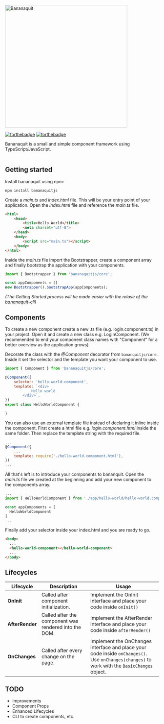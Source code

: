 <img src="https://i.postimg.cc/RCXsrmv6/bananaquit-logo.png" width="400" alt="Bananaquit"/>

[![forthebadge](https://forthebadge.com/images/badges/powered-by-electricity.svg)](https://forthebadge.com)
[![forthebadge](https://forthebadge.com/images/badges/gluten-free.svg)](https://forthebadge.com)

Bananaquit is a small and simple component framework using TypeScript/JavaScript.<br/><br/>

## Getting started

Install bananaquit using npm:
```javascript
npm install bananaquitjs
```

Create a *main.ts* and *index.html* file. This will be your entry point of your application.
Open the *index.html* file and reference the *main.ts* file.
```html
<html>
    <head>
        <title>Hello World</title>
        <meta charset="utf-8">
    </head>
    <body>
        <script src="main.ts"></script>
    </body>
</html>
```

Inside the *main.ts* file import the Bootstrapper, create a component array and finally bootstrap the application with your components. 

```javascript
import { Bootstrapper } from 'bananaquitjs/core';

const appComponents = []
new Bootstrapper().bootstrapApp(appComponents);
```

*(The Getting Started process will be made easier with the relase of the bananaquit-cli)*
## Components

To create a new component create a new .ts file (e.g. login.component.ts) in your project.
Open it and create a new class e.g. LoginComponent. (We recommended to end your component class names with "Component" for a better overview as the application grows).

Decorate the class with the *@Component* decorator from `bananquitjs/core`.
Inside it set the selector and the template you want your component to use.

```javascript
import { Component } from 'bananaquitjs/core';

@Component({
    selector: 'hello-world-component',
    template: `<div>
            Hello world
        </div>`,
})
export class HelloWorldComponent {

}
```

You can also use an external template file instead of declaring it inline inside the component.
First create a html file e.g. *login.component.html* inside the same folder.
Then replace the template string with the required file.

```javascript
...
@Component({
    ...
    template: require('./hello-world.component.html'),
})
...
```

All that's left is to introduce your components to bananquit.
Open the *main.ts* file we created at the beginning and add your new component to the components array.

```javascript
...
import { HelloWorldComponent } from './app/hello-world/hello-world.component'

const appComponents = [
  HelloWorldComponent
]
...
```
Finally add your selector inside your index.html and you are ready to go.

```html
<body>
  ...
  <hello-world-component></hello-world-component>
  ...
</body>
```

## Lifecycles
Lifecycle | Description | Usage
--- | --- | ---
**OnInit** | Called after component initialization. | Implement the OnInit interface and place your code inside `onInit()`
**AfterRender** | Called after the component was rendered into the DOM. | Implement the AfterRender interface and place your code inside  `afterRender()`
**OnChanges** | Called after every change on the page. | Implement the OnChanges interface and place your code inside `onChanges()`. </br> Use `onChanges(changes)` to work with the `BasicChanges` object.

## TODO
- Improvements
- Component Props
- Enhanced Lifecycles
- CLI to create components, etc.
